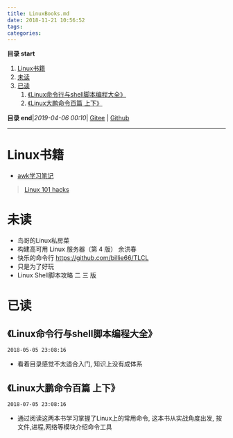 ```yaml
---
title: LinuxBooks.md
date: 2018-11-21 10:56:52
tags: 
categories: 
---
```


**目录 start**
 
1. [Linux书籍](#linux书籍)
1. [未读](#未读)
1. [已读](#已读)
    1. [《Linux命令行与shell脚本编程大全》](#linux命令行与shell脚本编程大全)
    1. [《Linux大鹏命令百篇 上下》](#linux大鹏命令百篇-上下)

**目录 end**|_2019-04-06 00:10_| [Gitee](https://gitee.com/gin9/Memo) | [Github](https://github.com/Kuangcp/Memo)
****************************************
# Linux书籍

- [awk学习笔记](http://www.ttlsa.com/docs/awk/)
> [Linux 101 hacks](https://wrfly.gitbooks.io/linux-101-hacks/SUMMARY.html)

# 未读
- 鸟哥的Linux私房菜
- 构建高可用 Linux 服务器（第 4 版） 余洪春
- 快乐的命令行 https://github.com/billie66/TLCL
- 只是为了好玩 
- Linux Shell脚本攻略 二 三 版

# 已读
## 《Linux命令行与shell脚本编程大全》
`2018-05-05 23:08:16`
- 看着目录感觉不太适合入门, 知识上没有成体系

## 《Linux大鹏命令百篇 上下》
`2018-07-05 23:08:16`
- 通过阅读这两本书学习掌握了Linux上的常用命令, 这本书从实战角度出发, 按文件,进程,网络等模块介绍命令工具
